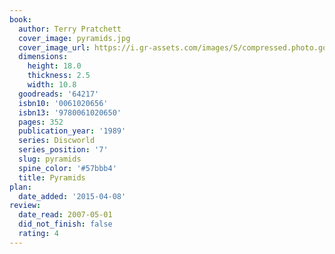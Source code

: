 ```yaml
---
book:
  author: Terry Pratchett
  cover_image: pyramids.jpg
  cover_image_url: https://i.gr-assets.com/images/S/compressed.photo.goodreads.com/books/1439098306l/64217._SY475_.jpg
  dimensions:
    height: 18.0
    thickness: 2.5
    width: 10.8
  goodreads: '64217'
  isbn10: '0061020656'
  isbn13: '9780061020650'
  pages: 352
  publication_year: '1989'
  series: Discworld
  series_position: '7'
  slug: pyramids
  spine_color: '#57bbb4'
  title: Pyramids
plan:
  date_added: '2015-04-08'
review:
  date_read: 2007-05-01
  did_not_finish: false
  rating: 4
---
```

